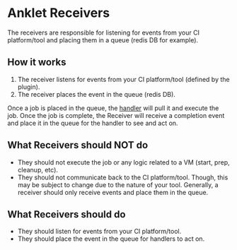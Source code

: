 # Anklet Receivers

The receivers are responsible for listening for events from your CI platform/tool and placing them in a queue (redis DB for example).

## How it works

1. The receiver listens for events from your CI platform/tool (defined by the plugin).
2. The receiver places the event in the queue (redis DB).

Once a job is placed in the queue, the [handler](../handlers) will pull it and execute the job. Once the job is complete, the Receiver will receive a completion event and place it in the queue for the handler to see and act on.

## What Receivers should NOT do

- They should not execute the job or any logic related to a VM (start, prep, cleanup, etc).
- They should not communicate back to the CI platform/tool. Though, this may be subject to change due to the nature of your tool. Generally, a receiver should only receive events and place them in the queue.

## What Receivers should do

- They should listen for events from your CI platform/tool.
- They should place the event in the queue for handlers to act on.